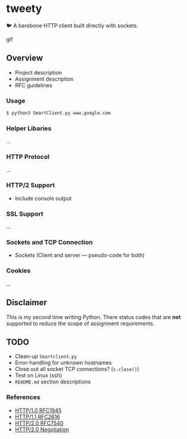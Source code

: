 # tweety
:bird: A barebone HTTP client built directly with sockets.

gif

## Overview
+ Project description
+ Assignment description
+ RFC guidelines

### Usage 
```python
$ python3 SmartClient.py www.google.com
```

### Helper Libaries
...

### HTTP Protocol
...

### HTTP/2 Support
+ Include console output

### SSL Support
...

### Sockets and TCP Connection
+ Sockets (Client and server — pseudo-code for both)

### Cookies
...

## Disclaimer
This is my second time writing Python. There status codes that are **not** supported to reduce the scope of assignment requirements.

## TODO
+ Clean-up `Smartclient.py`
+ Error-handling for unknown hostnames
+ Close out all socket TCP connections? (`s.close()`)
+ Test on Linux (ssh)
+ `README.md` section descriptions

### References
+ [HTTP/1.0 RFC1945](https://tools.ietf.org/html/rfc1945)
+ [HTTP/1.1 RFC2616](https://tools.ietf.org/html/rfc2616)
+ [HTTP/2.0 RFC7540](https://tools.ietf.org/html/rfc7540)
+ [HTTP/2.0 Negotiation](https://python-hyper.org/projects/h2/en/stable/negotiating-http2.html)
